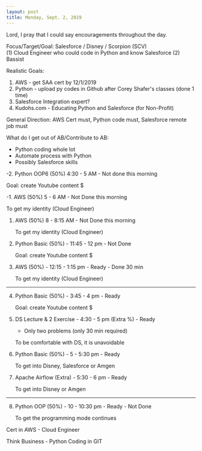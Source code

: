 ```yaml
---
layout: post
title: Monday, Sept. 2, 2019
---
```


Lord, I pray that I could say encouragements throughout the day.
  

Focus/Target/Goal:  Salesforce / Disney / Scorpion (SCV)     
(1) Cloud Engineer who could code in Python and know Salesforce (2) Bassist

Realistic Goals: 
1) AWS - get SAA cert by 12/1/2019
2) Python - upload py codes in Github after Corey Shafer's classes (done 1 time)
3) Salesforce Integration expert?
5) Kudohs.com - Educating Python and Salesforce (for Non-Profit)

General Direction: AWS Cert must, Python code must, Salesforce remote job must

What do I get out of AB/Contribute to AB:
- Python coding whole lot
- Automate process with Python
- Possibly Salesforce skills
      
-2. Python OOP6 (50%) 4:30 - 5 AM - Not done this morning

  Goal: create Youtube content $



-1. AWS (50%) 5 - 6 AM - Not Done this morning 
   
   To get my identity (Cloud Engineer)



1. AWS (50%) 8 - 8:15 AM - Not Done this morning
   
   To get my identity (Cloud Engineer)




2. Python Basic (50%) - 11:45 - 12 pm - Not Done 
   
   Goal: create Youtube content $



3. AWS (50%) - 12:15 - 1:15 pm - Ready - Done 30 min
   
   To get my identity (Cloud Engineer)


---------------------------------------------

4. Python Basic (50%) - 3:45 - 4 pm - Ready
   
   Goal: create Youtube content $




5. DS Lecture & 2 Exercise - 4:30 - 5 pm (Extra %) - Ready
   
   - Only two problems (only 30 min required)
   
   To be comfortable with DS, it is unavoidable



6. Python Basic (50%) - 5 - 5:30 pm - Ready
   
   To get into Disney, Salesforce or Amgen



7. Apache Airflow (Extra) - 5:30 - 6 pm - Ready
   
   To get into Disney or Amgen

-------------------------------------------

8. Python OOP (50%) - 10 - 10:30 pm - Ready  - Not Done
   
   To get the programming mode continues


Cert in AWS - Cloud Engineer

Think Business - Python Coding in GIT

